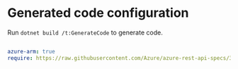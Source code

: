 # Generated code configuration

Run `dotnet build /t:GenerateCode` to generate code.

``` yaml

azure-arm: true
require: https://raw.githubusercontent.com/Azure/azure-rest-api-specs/322d0edbc46e10b04a56f3279cecaa8fe4d3b69b/specification/containerregistry/resource-manager/readme.md
 

```

